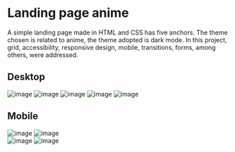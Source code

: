 # Landing page anime
A simple landing page made in HTML and CSS has five anchors. The theme chosen is related to anime, the theme adopted is dark mode. In this project, grid, accessibility, responsive design, mobile, transitions, forms, among others, were addressed.

## Desktop
![image](https://user-images.githubusercontent.com/48998618/213408466-c5faa670-841b-4f24-89b3-22f8360c2118.png)
![image](https://user-images.githubusercontent.com/48998618/213408637-d8ba3ed6-a0a8-467e-ad65-67745e1d9a22.png)
![image](https://user-images.githubusercontent.com/48998618/213409616-36a9ba1c-6a6c-4b03-a92f-81c053b99210.png)
![image](https://user-images.githubusercontent.com/48998618/213409816-33151f8d-c7eb-400e-b000-6123bcc8d8df.png)
![image](https://user-images.githubusercontent.com/48998618/213410083-1bcb5d10-a117-41b9-a1ef-d6d102a68dee.png)

## Mobile
![image](https://user-images.githubusercontent.com/48998618/213410958-706f5735-cb9f-4563-833f-42d6c05a58b2.png)
![image](https://user-images.githubusercontent.com/48998618/213411172-fa8ddb28-2706-4520-ae0f-d4a8b5656b20.png)
<br>
![image](https://user-images.githubusercontent.com/48998618/213411298-ceae2d4d-acf2-4831-ba61-a4d82ed2ab5c.png)
![image](https://user-images.githubusercontent.com/48998618/213411481-19081a50-5440-4170-a460-4433e01abd88.png)

 
